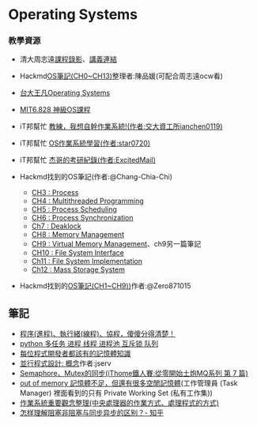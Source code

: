 # Operating Systems

### 教學資源
- 清大周志遠[課程錄影](https://www.youtube.com/playlist?list=PLS0SUwlYe8czigQPzgJTH2rJtwm0LXvDX)、[講義連結](https://ocw.nthu.edu.tw/ocw/index.php?page=course_news_content&cid=141&id=999)
- Hackmd[OS筆記(CH0~CH13)](https://hackmd.io/@Pl-eQT9CQaS0jhExKqL8_w/BkhOSR4jW/https%3A%2F%2Fhackmd.io%2Fs%2FS14A_CVjW)整理者:陳品媛(可配合周志遠ocw看)
- [台大王凡Operating Systems](http://cc.ee.ntu.edu.tw/~farn/courses/OS/OS2022/index.htm)
- [MIT6.828 神級OS課程](https://zhuanlan.zhihu.com/p/74028717)
- iT邦幫忙 [教練，我想自幹作業系統!(作者:交大資工所ianchen0119)](https://ithelp.ithome.com.tw/articles/10274457)
- iT邦幫忙 [OS作業系統學習(作者:star0720)](https://ithelp.ithome.com.tw/users/20112132/ironman/1884)
- iT邦幫忙 [杰哥的考研紀錄(作者:ExcitedMail)](https://ithelp.ithome.com.tw/users/20140125/ironman/3945?page=1)
- Hackmd找到的OS筆記(作者:@Chang-Chia-Chi)
  - [CH3 : Process](https://hackmd.io/@Chang-Chia-Chi/OS-CH3)
  - [CH4 : Multithreaded Programming](https://hackmd.io/@Chang-Chia-Chi/OS-CH4)
  - [CH5 : Process Scheduling](https://hackmd.io/@Chang-Chia-Chi/OS-CH5)
  - [CH6 : Process Synchronization](https://hackmd.io/@Chang-Chia-Chi/OS-CH6)
  - [Ch7 : Deaklock](https://hackmd.io/@Chang-Chia-Chi/OS-CH7)
  - [CH8 : Memory Management](https://hackmd.io/@Chang-Chia-Chi/OS-CH8)
  - [CH9 : Virtual Memory Management](https://hackmd.io/@Chang-Chia-Chi/OS-CH9)、ch9另一篇筆記
  - [CH10 : File System Interface](https://hackmd.io/@Chang-Chia-Chi/OS-CH10)
  - [Ch11 : File System Implementation](https://hackmd.io/@Chang-Chia-Chi/OS-CH11)
  - [Ch12 : Mass Storage System](https://hackmd.io/@Chang-Chia-Chi/OS-CH12)

- Hackmd找到的[OS筆記(CH1~CH9))](https://hackmd.io/@Zero871015/OS-Note)作者:@Zero871015


## 筆記
- [程序(進程)、執行緒(線程)、協程，傻傻分得清楚！](https://oldmo860617.medium.com/%E9%80%B2%E7%A8%8B-%E7%B7%9A%E7%A8%8B-%E5%8D%94%E7%A8%8B-%E5%82%BB%E5%82%BB%E5%88%86%E5%BE%97%E6%B8%85%E6%A5%9A-a09b95bd68dd)
- [python 多任务 进程 线程 进程池 互斥锁 队列](https://www.bilibili.com/video/BV1FS4y1v7CW/)
- [每位程式開發者都該有的記憶體知識](https://sysprog21.github.io/cpumemory-zhtw/)
- [並行程式設計: 概念](https://hackmd.io/@sysprog/concurrency-concepts)作者:jserv
- [Semaphore、Mutex的同步(iThome鐵人賽:從零開始土炮MQ系列 第 7 篇)](https://ithelp.ithome.com.tw/articles/10219642)
- [out of memory 記憶體不足，但還有很多空閒記憶體](https://ithelp.ithome.com.tw/questions/10212614?sc=nl.daily)(工作管理員 (Task Manager) 裡面看到的只有 Private Working Set (私有工作集))
- [作業系統重要觀念整理(中央處理器的作業方式、處理程式的方式)](https://www.3people.com.tw/%E7%9F%A5%E8%AD%98/%E4%BD%9C%E6%A5%AD%E7%B3%BB%E7%B5%B1%E9%87%8D%E8%A6%81%E8%A7%80%E5%BF%B5%E6%95%B4%E7%90%86/%E5%B0%B1%E6%A5%AD%E8%80%83%E8%A9%A6-%E5%8F%B0%E5%8C%97%E6%8D%B7%E9%81%8B%E5%85%AC%E5%8F%B8/7bba5ae8-a97a-460b-a1c2-98887c618302)
- [怎样理解阻塞非阻塞与同步异步的区别？- 知乎](https://www.zhihu.com/question/19732473/answer/241673170)
